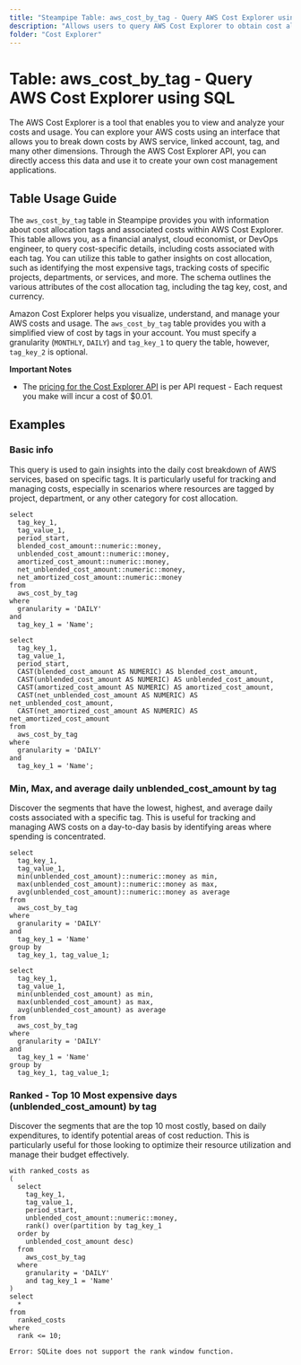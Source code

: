 ```yaml
---
title: "Steampipe Table: aws_cost_by_tag - Query AWS Cost Explorer using SQL"
description: "Allows users to query AWS Cost Explorer to obtain cost allocation tags and associated costs."
folder: "Cost Explorer"
---
```


# Table: aws_cost_by_tag - Query AWS Cost Explorer using SQL

The AWS Cost Explorer is a tool that enables you to view and analyze your costs and usage. You can explore your AWS costs using an interface that allows you to break down costs by AWS service, linked account, tag, and many other dimensions. Through the AWS Cost Explorer API, you can directly access this data and use it to create your own cost management applications.

## Table Usage Guide

The `aws_cost_by_tag` table in Steampipe provides you with information about cost allocation tags and associated costs within AWS Cost Explorer. This table allows you, as a financial analyst, cloud economist, or DevOps engineer, to query cost-specific details, including costs associated with each tag. You can utilize this table to gather insights on cost allocation, such as identifying the most expensive tags, tracking costs of specific projects, departments, or services, and more. The schema outlines the various attributes of the cost allocation tag, including the tag key, cost, and currency.

Amazon Cost Explorer helps you visualize, understand, and manage your AWS costs and usage. The `aws_cost_by_tag` table provides you with a simplified view of cost by tags in your account. You must specify a granularity (`MONTHLY`, `DAILY`) and `tag_key_1` to query the table, however, `tag_key_2` is optional.

**Important Notes**

- The [pricing for the Cost Explorer API](https://aws.amazon.com/aws-cost-management/pricing/) is per API request - Each request you make will incur a cost of $0.01.

## Examples

### Basic info
This query is used to gain insights into the daily cost breakdown of AWS services, based on specific tags. It is particularly useful for tracking and managing costs, especially in scenarios where resources are tagged by project, department, or any other category for cost allocation.

```sql+postgres
select
  tag_key_1,
  tag_value_1,
  period_start,
  blended_cost_amount::numeric::money,
  unblended_cost_amount::numeric::money,
  amortized_cost_amount::numeric::money,
  net_unblended_cost_amount::numeric::money,
  net_amortized_cost_amount::numeric::money
from
  aws_cost_by_tag
where
  granularity = 'DAILY'
and
  tag_key_1 = 'Name';
```

```sql+sqlite
select
  tag_key_1,
  tag_value_1,
  period_start,
  CAST(blended_cost_amount AS NUMERIC) AS blended_cost_amount,
  CAST(unblended_cost_amount AS NUMERIC) AS unblended_cost_amount,
  CAST(amortized_cost_amount AS NUMERIC) AS amortized_cost_amount,
  CAST(net_unblended_cost_amount AS NUMERIC) AS net_unblended_cost_amount,
  CAST(net_amortized_cost_amount AS NUMERIC) AS net_amortized_cost_amount
from
  aws_cost_by_tag
where
  granularity = 'DAILY'
and
  tag_key_1 = 'Name';
```

### Min, Max, and average daily unblended_cost_amount by tag
Discover the segments that have the lowest, highest, and average daily costs associated with a specific tag. This is useful for tracking and managing AWS costs on a day-to-day basis by identifying areas where spending is concentrated.

```sql+postgres
select
  tag_key_1,
  tag_value_1,
  min(unblended_cost_amount)::numeric::money as min,
  max(unblended_cost_amount)::numeric::money as max,
  avg(unblended_cost_amount)::numeric::money as average
from
  aws_cost_by_tag
where
  granularity = 'DAILY'
and
  tag_key_1 = 'Name'
group by
  tag_key_1, tag_value_1;
```

```sql+sqlite
select
  tag_key_1,
  tag_value_1,
  min(unblended_cost_amount) as min,
  max(unblended_cost_amount) as max,
  avg(unblended_cost_amount) as average
from
  aws_cost_by_tag
where
  granularity = 'DAILY'
and
  tag_key_1 = 'Name'
group by
  tag_key_1, tag_value_1;
```

### Ranked - Top 10 Most expensive days (unblended_cost_amount) by tag
Discover the segments that are the top 10 most costly, based on daily expenditures, to identify potential areas of cost reduction. This is particularly useful for those looking to optimize their resource utilization and manage their budget effectively.

```sql+postgres
with ranked_costs as
(
  select
    tag_key_1,
    tag_value_1,
    period_start,
    unblended_cost_amount::numeric::money,
    rank() over(partition by tag_key_1
  order by
    unblended_cost_amount desc)
  from
    aws_cost_by_tag
  where
    granularity = 'DAILY'
    and tag_key_1 = 'Name'
)
select
  *
from
  ranked_costs
where
  rank <= 10;
```

```sql+sqlite
Error: SQLite does not support the rank window function.
```